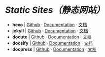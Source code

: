 # _Static Sites（静态网站）_

- **hexo** | [Github](https://github.com/hexojs/hexo) · [Documentation](https://hexo.io/) · [文档](https://hexo.io/zh-cn/)
- **jekyll** | [Github](https://github.com/hexojs/hexo) · [Documentation](https://github.com/jekyll/jekyll) · [文档](https://www.jekyll.com.cn/)
- **docute** | [Github](https://github.com/egoist/docute) · [Documentation](https://docute.js.org/#/home) · [文档](https://docute.js.org/#/zh-Hans/)
- **docsify** | [Github](https://github.com/QingWei-Li/docsify) · [Documentation](https://docsify.js.org/#/?id=docsify) · [文档](https://docsify.js.org/#/zh-cn/)
- **docpress** | [Github](https://github.com/docpress/docpress) · [Documentation](http://docpress.github.io/) · [文档](https://docsify.js.org/#/zh-cn/)
